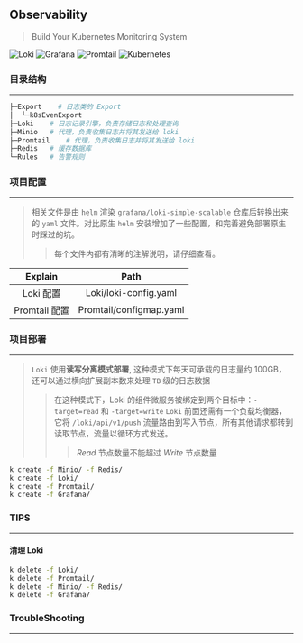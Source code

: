 ## Observability

>Build Your Kubernetes Monitoring System

![Loki](https://img.shields.io/badge/Loki-%23F46800.svg?style=for-the-badge&logo=grafana&logoColor=white) ![Grafana](https://img.shields.io/badge/grafana-%23F46800.svg?style=for-the-badge&logo=grafana&logoColor=white) ![Promtail](https://img.shields.io/badge/Promtail-%23F46800.svg?style=for-the-badge&logo=grafana&logoColor=white) 	![Kubernetes](https://img.shields.io/badge/kubernetes-%23326ce5.svg?style=for-the-badge&logo=kubernetes&logoColor=white)

### 目录结构

___
```sh
├─Export    # 日志类的 Export
│  └─k8sEvenExport
├─Loki    # 日志记录引擎，负责存储日志和处理查询
├─Minio   # 代理，负责收集日志并将其发送给 loki
├─Promtail    # 代理，负责收集日志并将其发送给 loki
├─Redis   # 缓存数据库
└─Rules   # 告警规则
```  

### 项目配置

___
>相关文件是由 `helm` 渲染 `grafana/loki-simple-scalable` 仓库后转换出来的 `yaml` 文件。对比原生 `helm` 安装增加了一些配置，和完善避免部署原生时踩过的坑。
>>每个文件内都有清晰的注解说明，请仔细查看。

|    Explain    |          Path           |
| :-----------: | :---------------------: |
|   Loki 配置   |  Loki/loki-config.yaml  |
| Promtail 配置 | Promtail/configmap.yaml |

### 项目部署

___
>`Loki` 使用**读写分离模式部署**, 这种模式下每天可承载的日志量约 100GB，还可以通过横向扩展副本数来处理 `TB` 级的日志数据
>>在这种模式下，Loki 的组件微服务被绑定到两个目标中：`-target=read` 和 `-target=write`
>>`Loki` 前面还需有一个负载均衡器，它将 `/loki/api/v1/push` 流量路由到写入节点，所有其他请求都转到读取节点，流量以循环方式发送。
>>>*Read* 节点数量不能超过 *Write* 节点数量

```sh
k create -f Minio/ -f Redis/
k create -f Loki/
k create -f Promtail/
k create -f Grafana/
```

### TIPS

___

#### 清理 **Loki**

```sh
k delete -f Loki/
k delete -f Promtail/
k delete -f Minio/ -f Redis/
k delete -f Grafana/
```

### TroubleShooting

___
